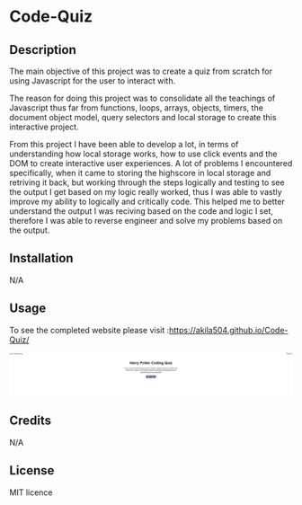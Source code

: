 # Code-Quiz 
## Description
The main objective of this project was to create a quiz from scratch for using Javascript for the user to interact with. 

The reason for doing this project was to consolidate all the teachings of Javascript thus far from functions, loops, arrays, objects, timers, the document object model, query selectors and local storage to create this interactive project. 

From this project I have been able to develop a lot, in terms of understanding how local storage works, how to use click events and the DOM to create interactive user experiences. 
A lot of problems I encountered specifically, when it came to storing the highscore in local storage and retriving it back, but working through the steps logically and testing to see the output I get based 
on my logic really worked, thus I was able to vastly improve my ability to logically and critically code. This helped me to better understand the output I was reciving based on the code and logic I set, therefore I was able to reverse engineer and solve my problems based on the output. 

## Installation

N/A 

## Usage

To see the completed website please visit :https://akila504.github.io/Code-Quiz/


![the website should look like this](assets/Screenshot.jpeg)

## Credits
N/A

## License
MIT licence 


